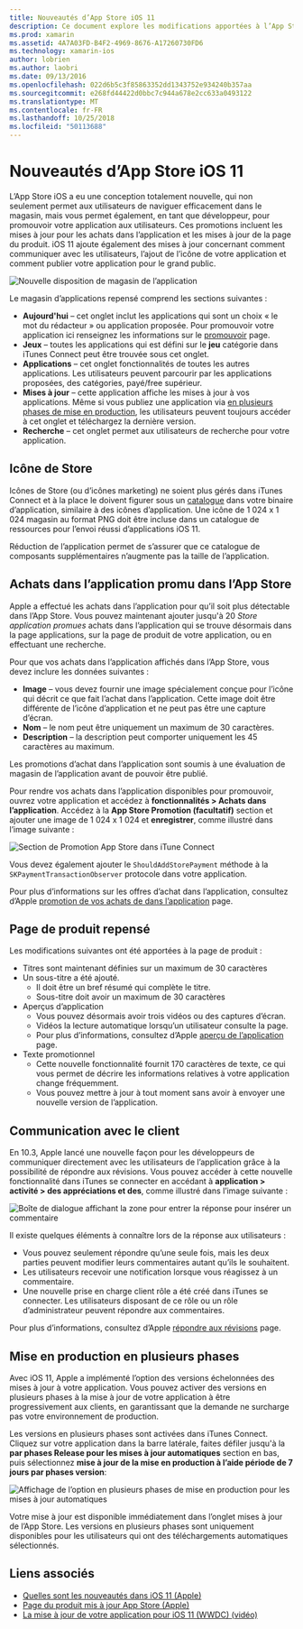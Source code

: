 ```yaml
---
title: Nouveautés d’App Store iOS 11
description: Ce document explore les modifications apportées à l’App Store dans iOS 11. Il aborde l’icône du magasin d’une application, promues achats dans l’application, page du produit repensé, communication avec le client et les versions en plusieurs phases.
ms.prod: xamarin
ms.assetid: 4A7A03FD-B4F2-4969-8676-A17260730FD6
ms.technology: xamarin-ios
author: lobrien
ms.author: laobri
ms.date: 09/13/2016
ms.openlocfilehash: 022d6b5c3f85863352dd1343752e934240b357aa
ms.sourcegitcommit: e268fd44422d0bbc7c944a678e2cc633a0493122
ms.translationtype: MT
ms.contentlocale: fr-FR
ms.lasthandoff: 10/25/2018
ms.locfileid: "50113688"
---
```

# <a name="app-store-changes-in-ios-11"></a>Nouveautés d’App Store iOS 11

L’App Store iOS a eu une conception totalement nouvelle, qui non seulement permet aux utilisateurs de naviguer efficacement dans le magasin, mais vous permet également, en tant que développeur, pour promouvoir votre application aux utilisateurs. Ces promotions incluent les mises à jour pour les achats dans l’application et les mises à jour de la page du produit. iOS 11 ajoute également des mises à jour concernant comment communiquer avec les utilisateurs, l’ajout de l’icône de votre application et comment publier votre application pour le grand public.

![Nouvelle disposition de magasin de l’application](app-store-changes-images/image3.jpg)

Le magasin d’applications repensé comprend les sections suivantes :

- **Aujourd'hui** – cet onglet inclut les applications qui sont un choix « le mot du rédacteur » ou application proposée. Pour promouvoir votre application ici renseignez les informations sur le [promouvoir](https://developer.apple.com//contact/app-store/promote/) page.
- **Jeux** – toutes les applications qui est défini sur le **jeu** catégorie dans iTunes Connect peut être trouvée sous cet onglet.
- **Applications** – cet onglet fonctionnalités de toutes les autres applications. Les utilisateurs peuvent parcourir par les applications proposées, des catégories, payé/free supérieur.
- **Mises à jour** – cette application affiche les mises à jour à vos applications. Même si vous publiez une application via [en plusieurs phases de mise en production](#Phased_Release), les utilisateurs peuvent toujours accéder à cet onglet et téléchargez la dernière version.
- **Recherche** – cet onglet permet aux utilisateurs de recherche pour votre application.

## <a name="store-icon"></a>Icône de Store

Icônes de Store (ou d’icônes marketing) ne soient plus gérés dans iTunes Connect et à la place le doivent figurer sous un [catalogue](~/ios/app-fundamentals/images-icons/app-icons.md) dans votre binaire d’application, similaire à des icônes d’application. Une icône de 1 024 x 1 024 magasin au format PNG doit être incluse dans un catalogue de ressources pour l’envoi réussi d’applications iOS 11.

Réduction de l’application permet de s’assurer que ce catalogue de composants supplémentaires n’augmente pas la taille de l’application.


## <a name="in-app-purchases-promoted-in-the-app-store"></a>Achats dans l’application promu dans l’App Store

Apple a effectué les achats dans l’application pour qu’il soit plus détectable dans l’App Store. Vous pouvez maintenant ajouter jusqu'à 20 _Store application promues_ achats dans l’application qui se trouve désormais dans la page applications, sur la page de produit de votre application, ou en effectuant une recherche.

Pour que vos achats dans l’application affichés dans l’App Store, vous devez inclure les données suivantes :

- **Image** – vous devez fournir une image spécialement conçue pour l’icône qui décrit ce que fait l’achat dans l’application. Cette image doit être différente de l’icône d’application et ne peut pas être une capture d’écran.
- **Nom** – le nom peut être uniquement un maximum de 30 caractères.
- **Description** – la description peut comporter uniquement les 45 caractères au maximum.

Les promotions d’achat dans l’application sont soumis à une évaluation de magasin de l’application avant de pouvoir être publié.

Pour rendre vos achats dans l’application disponibles pour promouvoir, ouvrez votre application et accédez à **fonctionnalités > Achats dans l’application**. Accédez à la **App Store Promotion (facultatif)** section et ajouter une image de 1 024 x 1 024 et **enregistrer**, comme illustré dans l’image suivante :

![Section de Promotion App Store dans iTune Connect](app-store-changes-images/image4.png)

Vous devez également ajouter le `ShouldAddStorePayment` méthode à la `SKPaymentTransactionObserver` protocole dans votre application.

Pour plus d’informations sur les offres d’achat dans l’application, consultez d’Apple [promotion de vos achats de dans l’application](https://developer.apple.com/app-store/promoting-in-app-purchases/) page.

## <a name="redesigned-product-page"></a>Page de produit repensé

Les modifications suivantes ont été apportées à la page de produit :

- Titres sont maintenant définies sur un maximum de 30 caractères
- Un sous-titre a été ajouté.
    - Il doit être un bref résumé qui complète le titre.
    - Sous-titre doit avoir un maximum de 30 caractères
- Aperçus d’application
    - Vous pouvez désormais avoir trois vidéos ou des captures d’écran.
    - Vidéos la lecture automatique lorsqu’un utilisateur consulte la page.
    - Pour plus d’informations, consultez d’Apple [aperçu de l’application](https://developer.apple.com/app-store/app-previews/) page.
- Texte promotionnel
    - Cette nouvelle fonctionnalité fournit 170 caractères de texte, ce qui vous permet de décrire les informations relatives à votre application change fréquemment.
    - Vous pouvez mettre à jour à tout moment sans avoir à envoyer une nouvelle version de l’application.

## <a name="customer-communication"></a>Communication avec le client

En 10.3, Apple lancé une nouvelle façon pour les développeurs de communiquer directement avec les utilisateurs de l’application grâce à la possibilité de répondre aux révisions. Vous pouvez accéder à cette nouvelle fonctionnalité dans iTunes se connecter en accédant à **application > activité > des appréciations et des**, comme illustré dans l’image suivante :

![Boîte de dialogue affichant la zone pour entrer la réponse pour insérer un commentaire](app-store-changes-images/image5.png)

Il existe quelques éléments à connaître lors de la réponse aux utilisateurs :

- Vous pouvez seulement répondre qu’une seule fois, mais les deux parties peuvent modifier leurs commentaires autant qu’ils le souhaitent.
- Les utilisateurs recevoir une notification lorsque vous réagissez à un commentaire.
- Une nouvelle prise en charge client rôle a été créé dans iTunes se connecter. Les utilisateurs disposant de ce rôle ou un rôle d’administrateur peuvent répondre aux commentaires.

Pour plus d’informations, consultez d’Apple [répondre aux révisions](https://developer.apple.com/app-store/responding-to-reviews/) page.

<a name="Phased_Release"/>

## <a name="phased-release"></a>Mise en production en plusieurs phases

Avec iOS 11, Apple a implémenté l’option des versions échelonnées des mises à jour à votre application. Vous pouvez activer des versions en plusieurs phases à la mise à jour de votre application à être progressivement aux clients, en garantissant que la demande ne surcharge pas votre environnement de production.

Les versions en plusieurs phases sont activées dans iTunes Connect. Cliquez sur votre application dans la barre latérale, faites défiler jusqu'à la **par phases Release pour les mises à jour automatiques** section en bas, puis sélectionnez **mise à jour de la mise en production à l’aide période de 7 jours par phases version**:

![Affichage de l’option en plusieurs phases de mise en production pour les mises à jour automatiques](app-store-changes-images/image6.png)

Votre mise à jour est disponible immédiatement dans l’onglet mises à jour de l’App Store. Les versions en plusieurs phases sont uniquement disponibles pour les utilisateurs qui ont des téléchargements automatiques sélectionnés.


## <a name="related-links"></a>Liens associés

- [Quelles sont les nouveautés dans iOS 11 (Apple)](https://developer.apple.com/ios/)
- [Page du produit mis à jour App Store (Apple)](https://developer.apple.com/app-store/product-page/)
- [La mise à jour de votre application pour iOS 11 (WWDC) (vidéo)](https://developer.apple.com/videos/play/wwdc2017/204/)
